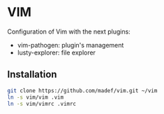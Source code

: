 VIM
========

Configuration of Vim with the next plugins:

  - vim-pathogen: plugin's management
  - lusty-explorer: file explorer


Installation
--------------

```sh
git clone https://github.com/madef/vim.git ~/vim
ln -s vim/vim .vim
ln -s vim/vimrc .vimrc
```
